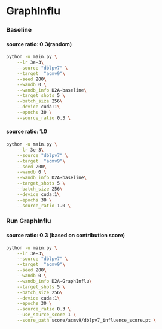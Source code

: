 # GraphInflu

### Baseline
#### source ratio: 0.3(random)
```bash
python -u main.py \
    --lr 3e-3\
    --source "dblpv7" \
    --target  "acmv9"\
    --seed 200\
    --wandb 0 \
    --wandb_info D2A-baseline\
    --target_shots 5 \
    --batch_size 256\
    --device cuda:1\
    --epochs 30 \
    --source_ratio 0.3 \
```

#### source ratio: 1.0
```bash
python -u main.py \
    --lr 3e-3\
    --source "dblpv7" \
    --target  "acmv9"\
    --seed 200\
    --wandb 0 \
    --wandb_info D2A-baseline\
    --target_shots 5 \
    --batch_size 256\
    --device cuda:1\
    --epochs 30 \
    --source_ratio 1.0 \
```

### Run GraphInflu
#### source ratio: 0.3 (based on contribution score)
```bash
python -u main.py \
    --lr 3e-3\
    --source "dblpv7" \
    --target  "acmv9"\
    --seed 200\
    --wandb 0 \
    --wandb_info D2A-GraphInflu\
    --target_shots 5 \
    --batch_size 256\
    --device cuda:1\
    --epochs 30 \
    --source_ratio 0.3 \
    --use_source_score 1 \
    --score_path score/acmv9/dblpv7_influence_score.pt \
```

